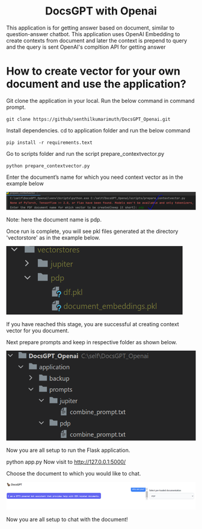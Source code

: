 <h1 align="center">
  DocsGPT with Openai
</h1>

This application is for getting answer based on document, similar to question-answer chatbot. This application uses OpenAI Embedding to create contexts from document and later the context is prepend to query and the query is sent OpenAI's compltion API for getting answer

# How to create vector for your own document and use the application?

Git clone the application in your local. Run the below command in command prompt.

`git clone https://github/senthilkumarimuth/DocsGPT_Openai.git`
 
Install dependencies. cd to application folder and run the below command

`pip install -r requirements.text`
 
Go to scripts folder and run the script prepare_contextvector.py

`python prepare_contextvector.py`

Enter the document’s name for which you need context vector as in the example below

![Alt text](./readme_files/b3a8d398-f17d-419e-a607-eccb6f3dfcd3.png?raw=true "enter document name")

Note: here the document name is pdp.

Once run is complete, you will see pkl files generated at the directory 'vectorstore' as in the example below.

![Alt text](./readme_files/vecterstore.PNG?raw=true "vectorstore")

If you have reached this stage, you are successful at creating context vector for you document.

Next prepare prompts and keep in respective folder as shown below.

![Alt text](./readme_files/prompt.PNG?raw=true "prompt")

Now you are all setup to run the Flask application.


python app.py
Now visit to http://127.0.0.1:5000/ 

Choose the document to which you would like to chat.

![Alt text](./readme_files/webui.png?raw=true "web ui")

Now you are all setup to chat with the document!

 
